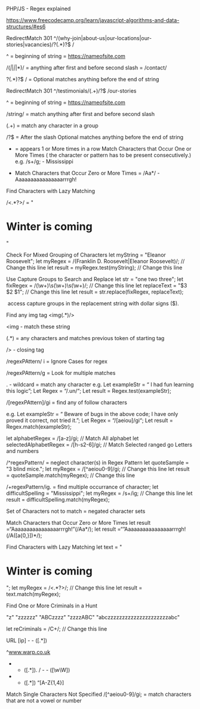 PHP/JS - Regex explained 

https://www.freecodecamp.org/learn/javascript-algorithms-and-data-structures/#es6



RedirectMatch 301 
^/(why-join|about-us|our-locations|our-stories|vacancies)/?(.*)?$ /


^ = beginning of string = https://nameofsite.com

/(*|*|*|*|*)/ = anything after first and before second slash  = /contact/

?(.*)?$ / = Optional matches anything before the end of string






RedirectMatch 301 ^/testimonials/(.+)/?$ /our-stories

^ = beginning of string = https://nameofsite.com

/string/ = match anything after first and before second slash

(.+) = match any character in a group

/?$ = After the slash Optional matches anything before the end of string

+ = appears 1 or More times in a row
Match Characters that Occur One or More Times ( the character or pattern has to be present consecutively.)
e.g. /s+/g; - Mississippi

- Match Characters that Occur Zero or More Times  = 
/Aa*/ - Aaaaaaaaaaaaaaaarrrgh! 

Find Characters with Lazy Matching 

/<.*?>/ = "<h1>Winter is coming</h1>"

 
Check For Mixed Grouping of Characters
let myString = "Eleanor Roosevelt";
let myRegex = /(Franklin D. Roosevelt|Eleanor Roosevelt)/; // Change this line
let result = myRegex.test(myString); // Change this line


Use Capture Groups to Search and Replace
let str = "one two three";
let fixRegex = /(\w+)\s(\w+)\s(\w+)/; // Change this line
let replaceText = "$3 $2 $1"; // Change this line
let result = str.replace(fixRegex, replaceText);

 access capture groups in the replacement string with dollar signs ($).


Find any img tag
<img(.*)\/>

<img - match these string 

(.*) = any characters and matches previous token of starting tag

\/> - closing tag


 /regexPAttern/ i = Ignore Cases for regex 

 /regexPAttern/g = Look for multiple matches  

. - wildcard =  match any character
e.g. 
Let exampleStr = “ I had fun learning this logic”;
Let Regex = “/.un/“;
Let result = Regex.test(exampleStr);

/[regexPAttern]/gi = find any of follow characters 

e.g. 
Let exampleStr = “ Beware of bugs in the above code; I have only proved it correct, not tried it.”;
Let Regex = “/[aeiou]/gi“;
Let result = Regex.match(exampleStr);

let alphabetRegex = /[a-z]/gi; // Match All alphabet
let selectedAlphabetRegex = /[h-s2-6]/gi; // Match Selected ranged go Letters and numbers 


/^regexPattern/  = neglect character(s) in Regex Pattern
let quoteSample = "3 blind mice.";
let myRegex = /[^aeiou0-9]/gi; // Change this line
let result = quoteSample.match(myRegex); // Change this line


/+regexPattern/ig. = find multiple occurrance of character; 
let difficultSpelling = "Mississippi";
let myRegex = /s+/ig; // Change this line
let result = difficultSpelling.match(myRegex);

Set of Characters not to match = negated character sets


Match Characters that Occur Zero or More Times 
let result =“Aaaaaaaaaaaaaaaarrrgh!”(/Aa*/);
let result =“”Aaaaaaaaaaaaaaaarrrgh!(/A([a{0,}])*/);



Find Characters with Lazy Matching
let text = "<h1>Winter is coming</h1>";
let myRegex = /<.*?>/; // Change this line
let result = text.match(myRegex);


Find One or More Criminals in a Hunt

"z"
"zzzzzz"
"ABCzzzz"
"zzzzABC"
"abczzzzzzzzzzzzzzzzzzzzzabc"


let reCriminals = /C+/; // Change this line


URL [ip] - - ([.*])

^www.warp.co.uk
 - - ([.*]). /  - - ([\w\W])
 - - (\[.*\]) “[A-Z{1,4}] 



Match Single Characters Not Specified
/[^aeiou0-9]/gi; = match characters that are not a vowel or number
